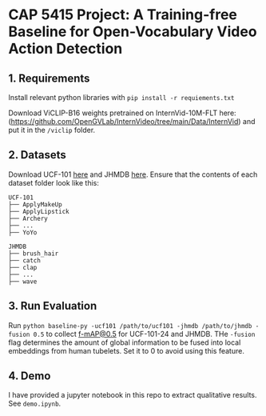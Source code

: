 # CAP 5415 Project: A Training-free Baseline for Open-Vocabulary Video Action Detection

## 1. Requirements

Install relevant python libraries with `pip install -r requiements.txt`

Download ViCLIP-B16 weights pretrained on InternVid-10M-FLT here: (https://github.com/OpenGVLab/InternVideo/tree/main/Data/InternVid) and put it in the `/viclip` folder.

## 2. Datasets

Download UCF-101 [here](https://www.crcv.ucf.edu/research/data-sets/ucf101/) and JHMDB [here](http://jhmdb.is.tue.mpg.de/). Ensure that the contents of each dataset folder look like this:

    UCF-101
    ├── ApplyMakeUp
    ├── ApplyLipstick
    ├── Archery
    ├── ...
    ├── YoYo

    JHMDB
    ├── brush_hair
    ├── catch
    ├── clap
    ├── ...
    ├── wave

## 3. Run Evaluation
Run `python baseline-py -ucf101 /path/to/ucf101 -jhmdb /path/to/jhmdb -fusion 0.5` to collect f-mAP@0.5 for UCF-101-24 and JHMDB. THe `-fusion` flag determines the amount of global information to be fused into local embeddings from human tubelets. Set it to 0 to avoid using this feature.

## 4. Demo
I have provided a jupyter notebook in this repo to extract qualitative results. See `demo.ipynb`.
